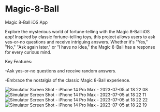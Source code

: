 # Magic-8-Ball
Magic 8-Ball iOS App

Explore the mysterious world of fortune-telling with the Magic 8-Ball iOS app! Inspired by classic fortune-telling toys, this project allows users to ask yes-or-no questions and receive intriguing answers. Whether it's "Yes," "No," "Ask again later," or "I have no idea," the Magic 8-Ball has a response for every curious mind.

Key Features:

-Ask yes-or-no questions and receive random answers.

-Embrace the nostalgia of the classic Magic 8-Ball experience.


![Simulator Screen Shot - iPhone 14 Pro Max - 2023-07-05 at 18 22 08](https://github.com/Shubhdeep-Brar/Magic-8-Ball/assets/105843871/85110eba-bf6c-4388-af11-5fcc10af43ec)
![Simulator Screen Shot - iPhone 14 Pro Max - 2023-07-05 at 18 22 11](https://github.com/Shubhdeep-Brar/Magic-8-Ball/assets/105843871/12c45569-106e-4e2a-a7c3-e15e60d9c671)
![Simulator Screen Shot - iPhone 14 Pro Max - 2023-07-05 at 18 22 22](https://github.com/Shubhdeep-Brar/Magic-8-Ball/assets/105843871/bbe3d34a-e4b2-4014-83a8-a0ea6b66f62f)
![Simulator Screen Shot - iPhone 14 Pro Max - 2023-07-05 at 18 22 19](https://github.com/Shubhdeep-Brar/Magic-8-Ball/assets/105843871/6962439b-5afe-4dcb-9dac-a0d0f2cec806)
